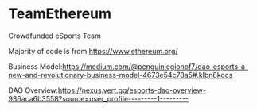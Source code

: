 # TeamEthereum
Crowdfunded eSports Team

Majority of code is from https://www.ethereum.org/

Business Model:https://medium.com/@penguinlegionof7/dao-esports-a-new-and-revolutionary-business-model-4673e54c78a5#.klbn8kocs

DAO Overview:https://nexus.vert.gg/esports-dao-overview-936aca6b3558?source=user_profile---------1---------
